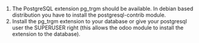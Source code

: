 1.  The PostgreSQL extension pg_trgm should be available. In debian
    based distribution you have to install the postgresql-contrib
    module.
2.  Install the pg_trgm extension to your database or give your
    postgresql user the SUPERUSER right (this allows the odoo module to
    install the extension to the database).
